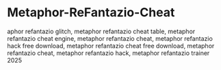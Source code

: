 # Metaphor-ReFantazio-Cheat
aphor refantazio glitch, metaphor refantazio cheat table, metaphor refantazio cheat engine, metaphor refantazio cheat, metaphor refantazio hack free download, metaphor refantazio cheat free download, metaphor refantazio cheat, metaphor refantazio hack, metaphor refantazio trainer 2025
